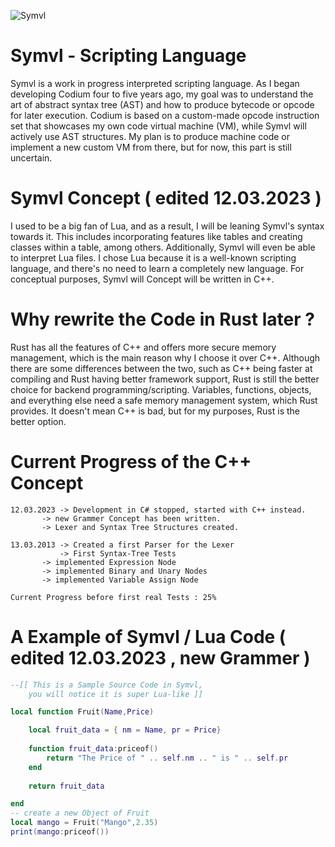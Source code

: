 ![Symvl](https://user-images.githubusercontent.com/125445926/224560670-08cf2110-f267-499a-bd66-dca8300b1492.PNG)

# Symvl - Scripting Language

Symvl is a work in progress interpreted scripting language. As I began developing Codium four to five years ago, my goal was to understand the art of abstract syntax tree (AST) and how to produce bytecode or opcode for later execution. Codium is based on a custom-made opcode instruction set that showcases my own code virtual machine (VM), while Symvl will actively use AST structures.
My plan is to produce machine code or implement a new custom VM from there, but for now, this part is still uncertain.



# Symvl Concept ( edited 12.03.2023 )

I used to be a big fan of Lua, and as a result, I will be leaning Symvl's syntax towards it. This includes incorporating features like tables and creating classes within a table, among others. Additionally, Symvl will even be able to interpret Lua files. I chose Lua because it is a well-known scripting language, and there's no need to learn a completely new language.
For conceptual purposes, Symvl will Concept will be written in C++.



# Why rewrite the Code in Rust later ?

Rust has all the features of C++ and offers more secure memory management, which is the main reason why I choose it over C++. Although there are some differences between the two, such as C++ being faster at compiling and Rust having better framework support, Rust is still the better choice for backend programming/scripting. Variables, functions, objects, and everything else need a safe memory management system, which Rust provides. It doesn't mean C++ is bad, but for my purposes, Rust is the better option.


# Current Progress of the C++ Concept

	12.03.2023 -> Development in C# stopped, started with C++ instead.
		   -> new Grammer Concept has been written.
		   -> Lexer and Syntax Tree Structures created.
	
	13.03.2013 -> Created a first Parser for the Lexer
	           -> First Syntax-Tree Tests
		   -> implemented Expression Node
		   -> implemented Binary and Unary Nodes
		   -> implemented Variable Assign Node
		   
	Current Progress before first real Tests : 25%


# A Example of Symvl / Lua Code ( edited 12.03.2023 , new Grammer )

```lua
--[[ This is a Sample Source Code in Symvl,
	you will notice it is super Lua-like ]]

local function Fruit(Name,Price)

	local fruit_data = { nm = Name, pr = Price}
	
	function fruit_data:priceof()
		return "The Price of " .. self.nm .. " is " .. self.pr
	end
	
	return fruit_data

end
-- create a new Object of Fruit
local mango = Fruit("Mango",2.35)
print(mango:priceof())
```
 
